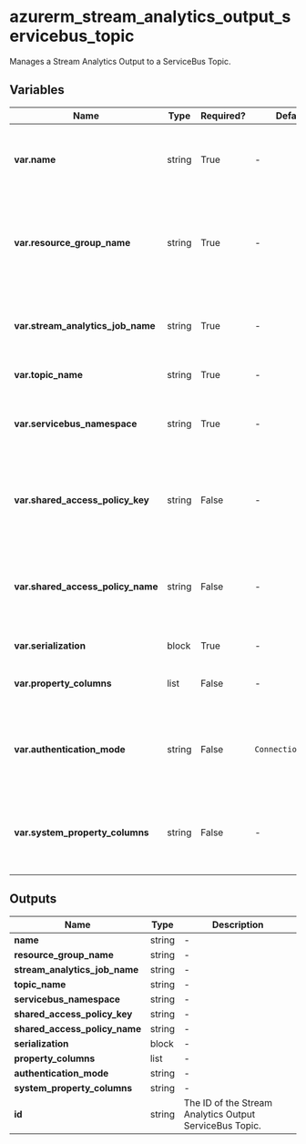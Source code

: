 # azurerm_stream_analytics_output_servicebus_topic

Manages a Stream Analytics Output to a ServiceBus Topic.

## Variables

| Name | Type | Required? |  Default  |  possible values |  Description |
| ---- | ---- | --------- |  ----------- | ----------- | ----------- |
| **var.name** | string | True | -  |  -  |  The name of the Stream Output. Changing this forces a new resource to be created. | 
| **var.resource_group_name** | string | True | -  |  -  |  The name of the Resource Group where the Stream Analytics Job exists. Changing this forces a new resource to be created. | 
| **var.stream_analytics_job_name** | string | True | -  |  -  |  The name of the Stream Analytics Job. Changing this forces a new resource to be created. | 
| **var.topic_name** | string | True | -  |  -  |  The name of the Service Bus Topic. | 
| **var.servicebus_namespace** | string | True | -  |  -  |  The namespace that is associated with the desired Event Hub, Service Bus Topic, Service Bus Topic, etc. | 
| **var.shared_access_policy_key** | string | False | -  |  -  |  The shared access policy key for the specified shared access policy. Required if `authentication_mode` is `ConnectionString`. | 
| **var.shared_access_policy_name** | string | False | -  |  -  |  The shared access policy name for the Event Hub, Service Bus Queue, Service Bus Topic, etc. Required if `authentication_mode` is `ConnectionString`. | 
| **var.serialization** | block | True | -  |  -  |  A `serialization` block. | 
| **var.property_columns** | list | False | -  |  -  |  A list of property columns to add to the Service Bus Topic output. | 
| **var.authentication_mode** | string | False | `ConnectionString`  |  `Msi`, `ConnectionString`  |  The authentication mode for the Stream Output. Possible values are `Msi` and `ConnectionString`. Defaults to `ConnectionString`. | 
| **var.system_property_columns** | string | False | -  |  -  |  A key-value pair of system property columns that will be attached to the outgoing messages for the Service Bus Topic Output. | 



## Outputs

| Name | Type | Description |
| ---- | ---- | --------- | 
| **name** | string  | - | 
| **resource_group_name** | string  | - | 
| **stream_analytics_job_name** | string  | - | 
| **topic_name** | string  | - | 
| **servicebus_namespace** | string  | - | 
| **shared_access_policy_key** | string  | - | 
| **shared_access_policy_name** | string  | - | 
| **serialization** | block  | - | 
| **property_columns** | list  | - | 
| **authentication_mode** | string  | - | 
| **system_property_columns** | string  | - | 
| **id** | string  | The ID of the Stream Analytics Output ServiceBus Topic. | 